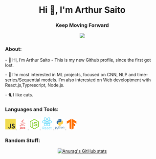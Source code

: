 <h1 align="center">Hi 👋, I'm Arthur Saito</h1>

<h3 align="center">Keep Moving Forward</h3>
<div id="headerImage" align="center">
  <img src="https://media.giphy.com/media/Gf5QiP1TWCO8qYKmt7/giphy.gif" width="300px"/>
</div>

 <h3 align="left">About:</h3>
<p>- 👋 Hi, I’m Arthur Saito - This is my new Github profile, since the first got lost.</p>
<p>- 👀 I’m most interested in ML projects, focused on CNN, NLP and time-series/Sequential models. I'm also interested on Web developtment with React.js,Typrescript, Node.js.</p>
<p>- 🐈 I like cats.</p>



<h3 align="left">Languages and Tools:</h3>
<p align="left">
  <a href="[https://reactnative.dev](https://developer.mozilla.org/en-US/docs/Web/JavaScript)" target="_blank">
    <img src="https://raw.githubusercontent.com/devicons/devicon/master/icons/javascript/javascript-original.svg" alt="javascript" width="35" height="35" />
  </a>
  <a href="https://www.oracle.com/br/java/" target="_blank">
    <img src="https://github.com/devicons/devicon/blob/master/icons/java/java-plain-wordmark.svg" alt="java" width="35" height="35" />
  </a>
  <a href="https://nodejs.org/en/" target="_blank">
    <img src="https://raw.githubusercontent.com/devicons/devicon/master/icons/nodejs/nodejs-original.svg" alt="node" width="35" height="35" />
  </a>
  <a href="https://reactjs.org" target="_blank">
    <img src="https://raw.githubusercontent.com/devicons/devicon/master/icons/react/react-original-wordmark.svg" alt="react" width="40" height="40" />
  </a>
  <a href="https://www.python.org/" target="_blank">
    <img src="https://github.com/devicons/devicon/blob/master/icons/python/python-original-wordmark.svg" alt="python" width="35" height="35" />
  </a>
  <a href="https://www.tensorflow.org/?gclid=CjwKCAjwh4ObBhAzEiwAHzZYU7PCrasUMHS6246gEHu8i96BGAFtwCDzXJTPs96PkdAiEwvo4-etDRoCApIQAvD_BwE" target="_blank">
    <img src="https://github.com/devicons/devicon/blob/master/icons/tensorflow/tensorflow-original.svg" alt="tensorflow" width="35" height="35" />
  </a>
  
 </p>
 
 <h3 align="left">Random Stuff:</h3>
 <div align="center">
  
 [![Anurag's GitHub stats](https://github-readme-stats.vercel.app/api?username=ArthurDotSaito&theme=dark&show_icons=true&count_private=true)](https://github.com/anuraghazra/github-readme-stats)
  
 </div>
<!---
ArthurDotSaito/ArthurDotSaito is a ✨ special ✨ repository because its `README.md` (this file) appears on your GitHub profile.
You can click the Preview link to take a look at your changes.
--->


